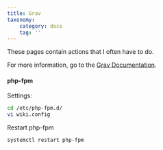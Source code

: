 ```yaml
---
title: Grav
taxonomy:
    category: docs
    tag: ''
---
```


These pages contain actions that I often have to do. 

For more information, go to the [Grav Documentation](https://learn.getgrav.org/16/cli-console/grav-cli).

#### php-fpm
Settings:

```bash
cd /etc/php-fpm.d/
vi wiki.config
```

Restart php-fpm

```bash
systemctl restart php-fpm
```


